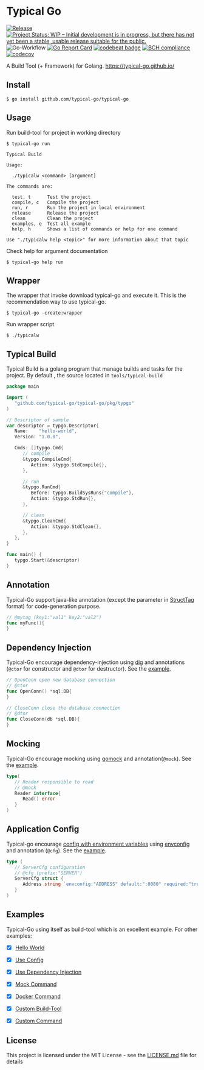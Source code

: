 # Typical Go

[![Release](https://img.shields.io/github/release/typical-go/typical-go/all.svg)](https://github.com/typical-go/typical-go/releases/latest)
[![Project Status: WIP – Initial development is in progress, but there has not yet been a stable, usable release suitable for the public.](https://www.repostatus.org/badges/latest/wip.svg)](https://www.repostatus.org/#wip)
![Go-Workflow](https://github.com/typical-go/typical-go/workflows/Go/badge.svg)
[![Go Report Card](https://goreportcard.com/badge/github.com/typical-go/typical-go)](https://goreportcard.com/report/github.com/typical-go/typical-go)
[![codebeat badge](https://codebeat.co/badges/a8b3c7a6-c42a-480a-acb4-68ece12f36b8)](https://codebeat.co/projects/github-com-typical-go-typical-go-master)
[![BCH compliance](https://bettercodehub.com/edge/badge/typical-go/typical-go?branch=master)](https://bettercodehub.com/)
[![codecov](https://codecov.io/gh/typical-go/typical-go/branch/master/graph/badge.svg)](https://codecov.io/gh/typical-go/typical-go)

A Build Tool (+ Framework) for Golang. <https://typical-go.github.io/>


## Install

```
$ go install github.com/typical-go/typical-go
```

## Usage

Run build-tool for project in working directory
```
$ typical-go run
```
```
Typical Build

Usage:

  ./typicalw <command> [argument]

The commands are:

  test, t      Test the project
  compile, c   Compile the project
  run, r       Run the project in local environment
  release      Release the project
  clean        Clean the project
  examples, e  Test all example
  help, h      Shows a list of commands or help for one command

Use "./typicalw help <topic>" for more information about that topic
```

Check help for argument documentation
```
$ typical-go help run
```

## Wrapper 

The wrapper that invoke download typical-go and execute it. This is the recommendation way to use typical-go.
```
$ typical-go -create:wrapper
```

Run wrapper script
```
$ ./typicalw
```

## Typical Build

Typical Build is a golang program that manage builds and tasks for the project. By default , the source located in `tools/typical-build`

```go
package main

import (
   "github.com/typical-go/typical-go/pkg/typgo"
)

// Descriptor of sample
var descriptor = typgo.Descriptor{
   Name:    "hello-world",
   Version: "1.0.0",

   Cmds: []typgo.Cmd{
      // compile
      &typgo.CompileCmd{
         Action: &typgo.StdCompile{},
      },

      // run
      &typgo.RunCmd{
         Before: typgo.BuildSysRuns{"compile"},
         Action: &typgo.StdRun{},
      },

      // clean
      &typgo.CleanCmd{
         Action: &typgo.StdClean{},
      },
   },
}

func main() {
   typgo.Start(&descriptor)
}
```

## Annotation

Typical-Go support java-like annotation (except the parameter in [StructTag](https://www.digitalocean.com/community/tutorials/how-to-use-struct-tags-in-go) format) for code-generation purpose.

```go
// @mytag (key1:"val1" key2:"val2")
func myFunc(){
}
```

## Dependency Injection

Typical-Go encourage dependency-injection using [dig](https://github.com/uber-go/dig) and annotations (`@ctor` for constructor and `@dtor` for destructor). See the [example](https://github.com/typical-go/typical-go/tree/master/examples/use-dependency-injection).

```go
// OpenConn open new database connection
// @ctor
func OpenConn() *sql.DB{
}
```

```go
// CloseConn close the database connection
// @dtor
func CloseConn(db *sql.DB){
}
```

## Mocking

Typical-Go encourage mocking using [gomock](https://github.com/golang/mock) and annotation(`@mock`). See the [example](https://github.com/typical-go/typical-go/tree/master/examples/mock-command).

```go
type(
   // Reader responsible to read
   // @mock
   Reader interface{
      Read() error
   }
)
```

## Application Config

Typical-go encourage [config with environment variables](https://12factor.net/config) using [envconfig](https://github.com/kelseyhightower/envconfig) and annotation (`@cfg`). See the [example](https://github.com/typical-go/typical-go/tree/master/examples/use-config).

```go
type (
   // ServerCfg configuration
   // @cfg (prefix:"SERVER")
   ServerCfg struct {
      Address string `envconfig:"ADDRESS" default:":8080" required:"true"`
   }
)
```

## Examples

Typical-Go using itself as build-tool which is an excellent example. For other examples:
- [x] [Hello World](https://github.com/typical-go/typical-go/tree/master/examples/hello-world)
- [x] [Use Config](https://github.com/typical-go/typical-go/tree/master/examples/use-config)
- [x] [Use Dependency Injection](https://github.com/typical-go/typical-go/tree/master/examples/use-dependency-injection)
- [x] [Mock Command](https://github.com/typical-go/typical-go/tree/master/examples/mock-command)
- [x] [Docker Command](https://github.com/typical-go/typical-go/tree/master/examples/docker-command)
- [x] [Custom Build-Tool](https://github.com/typical-go/typical-go/tree/master/examples/custom-build-tool)
- [x] [Custom Command](https://github.com/typical-go/typical-go/tree/master/examples/custom-command)


## License

This project is licensed under the MIT License - see the [LICENSE.md](LICENSE.md) file for details
